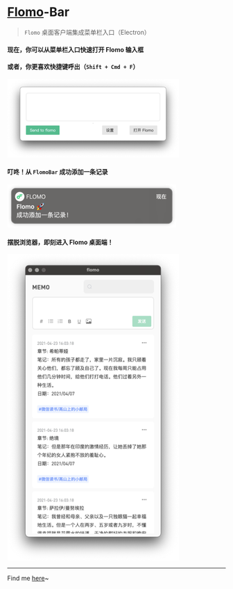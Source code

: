 [Flomo](https://flomo.app)-Bar
===

> `Flomo` 桌面客户端集成菜单栏入口（Electron）

#### 现在，你可以从菜单栏入口快速打开 Flomo 输入框

#### 或者，你更喜欢快捷键呼出（`Shift + Cmd + F`）

![FlomoBar_enter](screenshots/FlomoBar_Enter.png)


#### 叮咚！从 `FlomoBar` 成功添加一条记录

![Notification](screenshots/Notification.png)

#### 摆脱浏览器，即刻进入 Flomo 桌面端！

![Desktop](screenshots/Desktop.png)

---
Find me [here](https://github.com/flomoapp/3rd-party-tools/discussions/42)~
